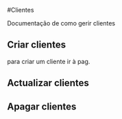 #Clientes

Documentação de como gerir clientes

## Criar clientes
para criar um cliente ir à pag.
## Actualizar clientes

## Apagar clientes